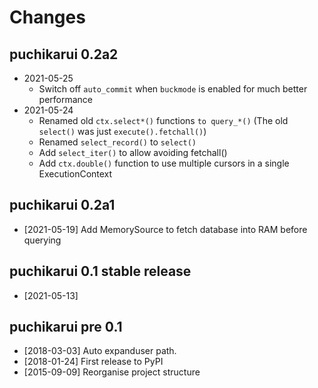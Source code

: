 # Changes

## puchikarui 0.2a2

- 2021-05-25
  - Switch off `auto_commit` when `buckmode` is enabled for much better performance
- 2021-05-24
  - Renamed old `ctx.select*()` functions `to query_*()`
    (The old `select()` was just `execute().fetchall()`)
  - Renamed `select_record()` to `select()`
  - Add `select_iter()` to allow avoiding fetchall()
  - Add `ctx.double()` function to use multiple cursors in a single ExecutionContext

## puchikarui 0.2a1

- [2021-05-19] Add MemorySource to fetch database into RAM before querying

## puchikarui 0.1 stable release

- [2021-05-13]

## puchikarui pre 0.1

- [2018-03-03] Auto expanduser path.
- [2018-01-24] First release to PyPI
- [2015-09-09] Reorganise project structure